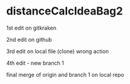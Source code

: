 # distanceCalcIdeaBag2

1st edit on gitkraken

2nd edit on github

3rd edit on local file (clone) wrong action

4th edit - new branch 1

final merge of origin and branch 1 on local repo